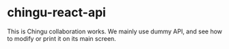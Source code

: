 # chingu-react-api
This is Chingu collaboration works. We mainly use dummy API, and see how to modify or print it on its main screen.
